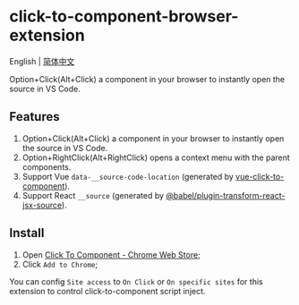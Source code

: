 # click-to-component-browser-extension

English | [简体中文](./README.zh-CN.md)

Option+Click(Alt+Click) a component in your browser to instantly open the source in VS Code.

## Features

1. Option+Click(Alt+Click) a component in your browser to instantly open the source in VS Code.
2. Option+RightClick(Alt+RightClick) opens a context menu with the parent components.
3. Support Vue `data-__source-code-location` (generated by [vue-click-to-component](https://www.npmjs.com/package/vue-click-to-component)).
4. Support React `__source` (generated by [@babel/plugin-transform-react-jsx-source](https://babeljs.io/docs/babel-plugin-transform-react-jsx-source)).

## Install

1. Open [Click To Component - Chrome Web Store](TODO);
2. Click `Add to Chrome`;

You can config `Site access` to `On Click` or `On specific sites` for this extension to control click-to-component script inject.
